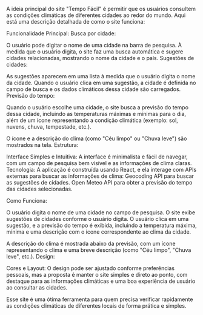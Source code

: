 A ideia principal do site "Tempo Fácil" é permitir que os usuários consultem as condições climáticas de diferentes cidades ao redor do mundo. Aqui está uma descrição detalhada de como o site funciona:

Funcionalidade Principal:
Busca por cidade:

O usuário pode digitar o nome de uma cidade na barra de pesquisa.
À medida que o usuário digita, o site faz uma busca automática e sugere cidades relacionadas, mostrando o nome da cidade e o país.
Sugestões de cidades:

As sugestões aparecem em uma lista à medida que o usuário digita o nome da cidade.
Quando o usuário clica em uma sugestão, a cidade é definida no campo de busca e os dados climáticos dessa cidade são carregados.
Previsão do tempo:

Quando o usuário escolhe uma cidade, o site busca a previsão do tempo dessa cidade, incluindo as temperaturas máximas e mínimas para o dia, além de um ícone representando a condição climática (exemplo: sol, nuvens, chuva, tempestade, etc.).

O ícone e a descrição do clima (como "Céu limpo" ou "Chuva leve") são mostrados na tela.
Estrutura:

Interface Simples e Intuitiva: A interface é minimalista e fácil de navegar, com um campo de pesquisa bem visível e as informações de clima claras.
Tecnologia: A aplicação é construída usando React, e ela interage com APIs externas para buscar as informações de clima:
Geocoding API para buscar as sugestões de cidades.
Open Meteo API para obter a previsão do tempo das cidades selecionadas.

Como Funciona:

O usuário digita o nome de uma cidade no campo de pesquisa.
O site exibe sugestões de cidades conforme o usuário digita.
O usuário clica em uma sugestão, e a previsão do tempo é exibida, incluindo a temperatura máxima, mínima e uma descrição com o ícone correspondente ao clima da cidade.

A descrição do clima é mostrada abaixo da previsão, com um ícone representando o clima e uma breve descrição (como "Céu limpo", "Chuva leve", etc.).
Design:

Cores e Layout: O design pode ser ajustado conforme preferências pessoais, mas a proposta é manter o site simples e direto ao ponto, com destaque para as informações climáticas e uma boa experiência de usuário ao consultar as cidades.

Esse site é uma ótima ferramenta para quem precisa verificar rapidamente as condições climáticas de diferentes locais de forma prática e simples.
